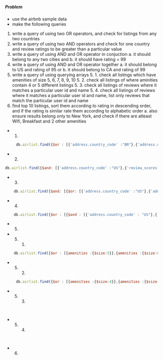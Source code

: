 ##### Problem
- use the airbnb sample data
- make the following queries
1. write a query of using two OR operators, and check for listings from any two countries
2. write a query of using two AND operators and check for one country and review ratings to be greater than a particular value
3. write a query of using AND and OR operator in conjuction
    a. it should belong to any two cities and
    b. it should have rating = 99
4. write a query of using AND and OR operator together
    a. it should belong to US and rating of 95 or
    b. it should belong to CA and rating of 99
5. write a query of using querying arrays
    5. 1. check all listings which have amenities of size 5, 6, 7, 8, 9, 10
    5. 2. check all listings of where aminities contain 4 or 5 different listings 
    5. 3. check all listings of reviews where it matches a particular user id and name 
    5. 4. check all listings of reviews where it matches a particular user id and name, list only reviews that match the particular user id and name
6. find top 10 listings, sort them according to rating in descending order, and if the rating is similar rate them according to alphabetic order
    a. also ensure results belong only to New York, and check if there are atleast Wifi, Breakfast and 2 other amenities

- 1. 
```js
     db.airlist.find({$or : [{'address.country_code' :"BR"},{'address.country_code' :"US"}]}).count()
```

- 2. 
```js
db.airlist.find({$and: [{'address.country_code' :"US"},{'review_scores.review_scores_rating' : {$gt:50}}]}).count()
```

- 3. 
```js
    db.airlist.find({$and: [{$or: [{'address.country_code' :"US"},{'address.country_code' :"BR"}]},{'review_scores.review_scores_rating' : {$eq:99}}]}).count()
```

- 4. 
```js
    db.airlist.find({$or : [{$and : [{'address.country_code' : "US"},{'review_scores.review_scores_rating' : {$eq:95}}]},{$and : [{'address.country_code' : "CA"},{'review_scores.review_scores_rating' : {$eq:99}}]}]},{'address.country_code':1,'review_scores.review_scores_rating':1})
```

- 5. 
- 5. 1. 
```js
    db.airlist.find({$or : [{amenities :{$size:5}},{amenities :{$size:6}},{amenities :{$size:7}},{amenities :{$size:8}},{amenities :{$size:9}},{amenities :{$size:10}}]},{amenities :1,_id:0})
```
- 5. 2. 
```js
     db.airlist.find({$or : [{amenities :{$size:4}},{amenities :{$size:5}}]},{amenities :1,_id:0})
```
- 5. 3. 
```js
    
```
- 5. 4. 
```js
    
```

- 6. 
```js

```